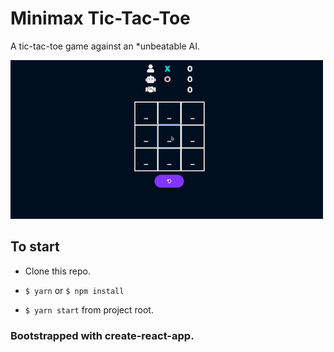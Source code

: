 # Minimax Tic-Tac-Toe

A tic-tac-toe game against an *unbeatable AI.

![alt tag](https://github.com/ab218/tictactoe/blob/master/tictactoe.gif)

## To start

- Clone this repo.

- ```$ yarn``` or ```$ npm install```

- ```$ yarn start``` from project root.

### Bootstrapped with create-react-app.